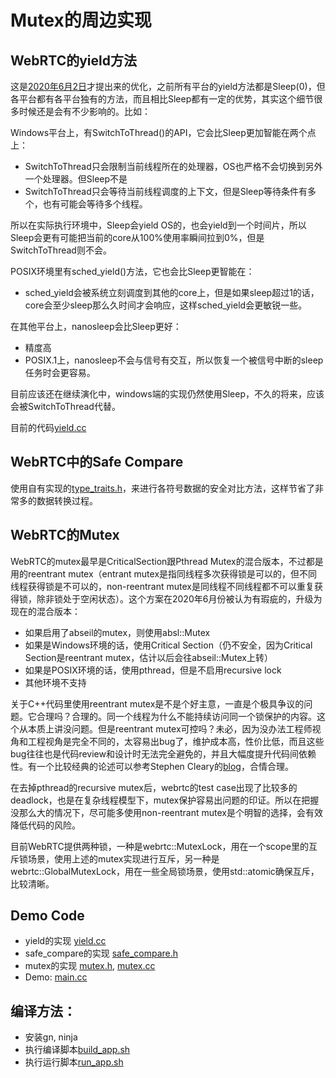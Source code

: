 # Mutex的周边实现

## WebRTC的yield方法

这是[2020年6月2日](https://bugs.chromium.org/p/webrtc/issues/detail?id=11634)才提出来的优化，之前所有平台的yield方法都是Sleep(0)，但各平台都有各平台独有的方法，而且相比Sleep都有一定的优势，其实这个细节很多时候还是会有不少影响的。比如：

Windows平台上，有SwitchToThread()的API，它会比Sleep更加智能在两个点上：

  * SwitchToThread只会限制当前线程所在的处理器，OS也严格不会切换到另外一个处理器。但Sleep不是
  * SwitchToThread只会等待当前线程调度的上下文，但是Sleep等待条件有多个，也有可能会等待多个线程。

所以在实际执行环境中，Sleep会yield OS的，也会yield到一个时间片，所以Sleep会更有可能把当前的core从100%使用率瞬间拉到0%，但是SwitchToThread则不会。

POSIX环境里有sched_yield()方法，它也会比Sleep更智能在：

* sched_yield会被系统立刻调度到其他的core上，但是如果sleep超过1的话，core会至少sleep那么久时间才会响应，这样sched_yield会更敏锐一些。

在其他平台上，nanosleep会比Sleep更好：

* 精度高
* POSIX.1上，nanosleep不会与信号有交互，所以恢复一个被信号中断的sleep任务时会更容易。

目前应该还在继续演化中，windows端的实现仍然使用Sleep，不久的将来，应该会被SwitchToThread代替。

目前的代码[yield.cc](rtc_base/synchronization/yield.cc)

## WebRTC中的Safe Compare

使用自有实现的[type_traits.h](rtc_base/type_traits.h)，来进行各符号数据的安全对比方法，这样节省了非常多的数据转换过程。

## WebRTC的Mutex

WebRTC的mutex最早是CriticalSection跟Pthread Mutex的混合版本，不过都是用的reentrant mutex（entrant mutex是指同线程多次获得锁是可以的，但不同线程获得锁是不可以的，non-reentrant mutex是同线程不同线程都不可以重复获得锁，除非锁处于空闲状态）。这个方案在2020年6月份被认为有瑕疵的，升级为现在的混合版本：

* 如果启用了abseil的mutex，则使用absl::Mutex
* 如果是Windows环境的话，使用Critical Section（仍不安全，因为Critical Section是reentrant mutex，估计以后会往abseil::Mutex上转）
* 如果是POSIX环境的话，使用pthread，但是不启用recursive lock
* 其他环境不支持

关于C++代码里使用reentrant mutex是不是个好主意，一直是个极具争议的问题。它合理吗？合理的。同一个线程为什么不能持续访问同一个锁保护的内容。这个从本质上讲没问题。但是reentrant mutex可控吗？未必，因为没办法工程师视角和工程视角是完全不同的，太容易出bug了，维护成本高，性价比低，而且这些bug往往也是代码review和设计时无法完全避免的，并且大幅度提升代码间依赖性。有一个比较经典的论述可以参考Stephen Cleary的[blog](https://blog.stephencleary.com/2013/04/recursive-re-entrant-locks.html)，合情合理。

在去掉pthread的recursive mutex后，webrtc的test case出现了比较多的deadlock，也是在复杂线程模型下，mutex保护容易出问题的印证。所以在把握没那么大的情况下，尽可能多使用non-reentrant mutex是个明智的选择，会有效降低代码的风险。

目前WebRTC提供两种锁，一种是webrtc::MutexLock，用在一个scope里的互斥锁场景，使用上述的mutex实现进行互斥，另一种是webrtc::GlobalMutexLock，用在一些全局锁场景，使用std::atomic<int>确保互斥，比较清晰。

## Demo Code

* yield的实现 [yield.cc](rtc_base/synchronization/yield.cc)
* safe_compare的实现 [safe_compare.h](rtc_base/numerics/safe_compare.h)
* mutex的实现 [mutex.h](rtc_base/synchronization/mutex.h), [mutex.cc](rtc_base/synchronization/mutex.cc)
* Demo: [main.cc](app/main.cc)

## 编译方法：

* 安装gn, ninja
* 执行编译脚本[build_app.sh](build_app.sh)
* 执行运行脚本[run_app.sh](run_app.sh)

